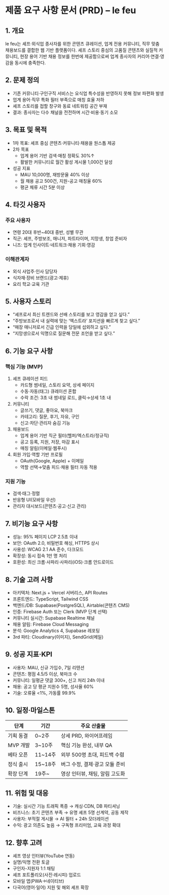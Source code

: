 # 제품 요구 사항 문서 (PRD) – le feu

## 1. 개요
le feu는 셰프·외식업 종사자를 위한 콘텐츠 큐레이션, 업계 전용 커뮤니티, 직무 맞춤 채용보드를 결합한 웹 기반 플랫폼이다. 셰프 스토리 중심의 고품질 콘텐츠와 실질적 커뮤니티, 현장 용어 기반 채용 정보를 한번에 제공함으로써 업계 종사자의 커리어·연결·영감을 동시에 충족한다.

## 2. 문제 정의
- 기존 커뮤니티·구인구직 서비스는 요식업 특수성을 반영하지 못해 정보 파편화 발생  
- 업계 용어·직무 특화 필터 부족으로 매칭 효율 저하  
- 셰프 스토리를 접할 창구와 동료 네트워킹 공간 부재  
- 결과: 종사자는 다수 채널을 전전하며 시간·비용·동기 소모

## 3. 목표 및 목적
- 1차 목표: 셰프 중심 콘텐츠·커뮤니티·채용을 원스톱 제공
- 2차 목표  
  - 업계 용어 기반 검색·매칭 정확도 30%↑  
  - 활발한 커뮤니티로 월간 활성 게시물 1,000건 달성  
- 성공 지표  
  - MAU 10,000명, 재방문율 40% 이상  
  - 월 채용 공고 500건, 지원-공고 매칭율 60%  
  - 평균 체류 시간 5분 이상

## 4. 타깃 사용자
### 주요 사용자
- 연령 20대 후반~40대 중반, 성별 무관  
- 직군: 셰프, 주방보조, 매니저, 파트타이머, 지망생, 창업 준비자  
- 니즈: 업계 인사이트·네트워크·채용 기회·영감
### 이해관계자
- 외식 사업주·인사 담당자  
- 식자재·장비 브랜드(광고·제휴)  
- 요리 학교·교육 기관

## 5. 사용자 스토리
- “셰프로서 최신 트렌드와 선배 스토리를 보고 영감을 얻고 싶다.”  
- “주방보조로서 내 실력에 맞는 ‘엑스트라’ 포지션을 빠르게 찾고 싶다.”  
- “매장 매니저로서 긴급 인력을 당일에 섭외하고 싶다.”  
- “지망생으로서 익명으로 질문해 전문 조언을 받고 싶다.”

## 6. 기능 요구 사항
### 핵심 기능 (MVP)
1. 셰프 큐레이션 피드  
   - 카드형 썸네일, 스토리 요약, 상세 페이지  
   - 수동·자동(태그) 큐레이션 혼합  
   - 수락 조건: 3초 내 썸네일 로드, 클릭→상세 1초 내
2. 커뮤니티  
   - 글쓰기, 댓글, 좋아요, 북마크  
   - 카테고리: 질문, 후기, 자유, 구인  
   - 신고·차단·관리자 숨김 기능
3. 채용보드  
   - 업계 용어 기반 직군 필터(헬퍼/엑스트라/정규직)  
   - 공고 등록, 지원, 저장, 마감 표시  
   - 매칭 알림(이메일·웹푸시)
4. 회원 가입·역할 기반 프로필  
   - OAuth(Google, Apple) + 이메일  
   - 역할 선택→맞춤 피드·채용 필터 자동 적용
### 지원 기능
- 검색·태그·정렬  
- 반응형 UI(모바일 우선)  
- 관리자 대시보드(콘텐츠·공고·신고 관리)

## 7. 비기능 요구 사항
- 성능: 95% 페이지 LCP 2.5초 이내  
- 보안: OAuth 2.0, 비밀번호 해싱, HTTPS 상시  
- 사용성: WCAG 2.1 AA 준수, 다크모드  
- 확장성: 동시 접속 1만 명 처리  
- 호환성: 최신 크롬·사파리·사파리(iOS)·크롬 안드로이드

## 8. 기술 고려 사항
- 아키텍처: Next.js + Vercel 서버리스, API Routes  
- 프론트엔드: TypeScript, Tailwind CSS  
- 백엔드/DB: Supabase(PostgreSQL), Airtable(콘텐츠 CMS)  
- 인증: Firebase Auth 또는 Clerk (MVP 단계 선택)  
- 커뮤니티 실시간: Supabase Realtime 채널  
- 채용 알림: Firebase Cloud Messaging  
- 분석: Google Analytics 4, Supabase 레포팅  
- 3rd 파티: Cloudinary(이미지), SendGrid(메일)

## 9. 성공 지표·KPI
- 사용자: MAU, 신규 가입수, 7일 리텐션  
- 콘텐츠: 평점 4.5/5 이상, 북마크 수  
- 커뮤니티: 일평균 댓글 300+, 신고 처리 24h 이내  
- 채용: 공고 당 평균 지원수 5명, 성사율 60%  
- 기술: 오류율 <1%, 가동률 99.9%

## 10. 일정·마일스톤
| 단계 | 기간 | 주요 산출물 |
|---|---|---|
| 기획 동결 | 0~2주 | 상세 PRD, 와이어프레임 |
| MVP 개발 | 3~10주 | 핵심 기능 완성, 내부 QA |
| 베타 오픈 | 11~14주 | 외부 500명 초대, 피드백 수렴 |
| 정식 출시 | 15~18주 | 버그 수정, 결제·광고 모듈 준비 |
| 확장 단계 | 19주~ | 영상 인터뷰, 채팅, 알림 고도화 |

## 11. 위험 및 대응
- 기술: 실시간 기능 트래픽 폭증 → 캐싱·CDN, DB 파티셔닝  
- 비즈니스: 초기 콘텐츠 부족 → 유명 셰프 5명 선계약, 공동 제작  
- 사용자: 부적절 게시물 → AI 필터 + 24h 모더레이션  
- 수익: 광고 의존도 높음 → 구독형 프리미엄, 교육 과정 확대

## 12. 향후 고려
- 셰프 영상 인터뷰(YouTube 연동)  
- 실명/익명 전환 토글  
- 구인자-지원자 1:1 채팅  
- 셰프 포트폴리오(사진·레시피) 업로드  
- 모바일 앱(PWA→네이티브)  
- 다국어(영어·일어) 지원 및 해외 셰프 확장

